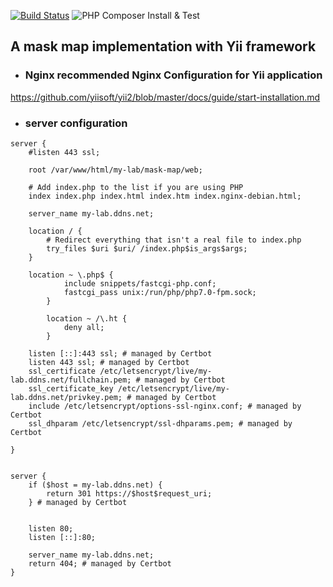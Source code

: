 [![Build Status](https://cloud.drone.io/api/badges/ganboonhong/mask-map/status.svg)](https://cloud.drone.io/ganboonhong/mask-map)
![PHP Composer Install & Test](https://github.com/ganboonhong/mask-map/workflows/PHP%20Composer%20Install%20&%20Test/badge.svg)

## A mask map implementation with Yii framework

- ### Nginx recommended Nginx Configuration for Yii application
https://github.com/yiisoft/yii2/blob/master/docs/guide/start-installation.md

- ### server configuration
```
server {
	#listen 443 ssl;

	root /var/www/html/my-lab/mask-map/web;

	# Add index.php to the list if you are using PHP
	index index.php index.html index.htm index.nginx-debian.html;

	server_name my-lab.ddns.net;

	location / {
        # Redirect everything that isn't a real file to index.php
		try_files $uri $uri/ /index.php$is_args$args;
	}

	location ~ \.php$ {
        	include snippets/fastcgi-php.conf;
        	fastcgi_pass unix:/run/php/php7.0-fpm.sock;
    	}

    	location ~ /\.ht {
        	deny all;
    	}

    listen [::]:443 ssl; # managed by Certbot
    listen 443 ssl; # managed by Certbot
    ssl_certificate /etc/letsencrypt/live/my-lab.ddns.net/fullchain.pem; # managed by Certbot
    ssl_certificate_key /etc/letsencrypt/live/my-lab.ddns.net/privkey.pem; # managed by Certbot
    include /etc/letsencrypt/options-ssl-nginx.conf; # managed by Certbot
    ssl_dhparam /etc/letsencrypt/ssl-dhparams.pem; # managed by Certbot

}


server {
    if ($host = my-lab.ddns.net) {
        return 301 https://$host$request_uri;
    } # managed by Certbot


	listen 80;
	listen [::]:80;

	server_name my-lab.ddns.net;
    return 404; # managed by Certbot
}

```

